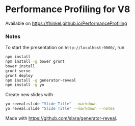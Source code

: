 # Performance Profiling for V8

Available on https://fhinkel.github.io/PerformanceProfiling

### Notes

To start the presentation on `http://localhost:9000/`, run

```sh
npm install
npm install -g bower grunt
bower install
grunt serve
grunt deploy
npm install -g generator-reveal
npm install -g yo
```

Create new slides with
```sh
yo reveal:slide "Slide Title" --markdown
yo reveal:slide "Slide Title" --markdown --notes
```
Made with https://github.com/slara/generator-reveal.